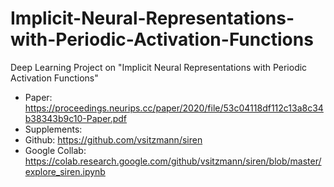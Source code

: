 # Implicit-Neural-Representations-with-Periodic-Activation-Functions
Deep Learning Project on "Implicit Neural Representations with Periodic Activation Functions" 

- Paper: https://proceedings.neurips.cc/paper/2020/file/53c04118df112c13a8c34b38343b9c10-Paper.pdf
- Supplements: 
- Github: https://github.com/vsitzmann/siren
- Google Collab: https://colab.research.google.com/github/vsitzmann/siren/blob/master/explore_siren.ipynb
